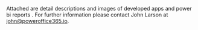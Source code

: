 Attached are detail descriptions and images of developed apps and power bi reports .  For further information please contact John Larson at john@poweroffice365.io.
